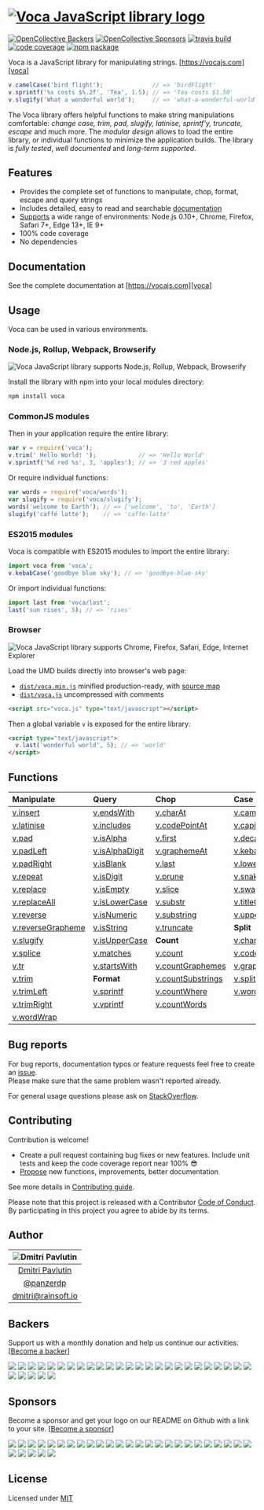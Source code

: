 # [![Voca JavaScript library logo][logo]][voca]

[![OpenCollective Backers](https://opencollective.com/voca/backers/badge.svg)](#backers)
[![OpenCollective Sponsors](https://opencollective.com/voca/sponsors/badge.svg)](#sponsors)
[![travis build](https://img.shields.io/travis/panzerdp/voca.svg)](https://travis-ci.org/panzerdp/voca)
[![code coverage](https://img.shields.io/codecov/c/github/panzerdp/voca.svg)](https://codecov.io/github/panzerdp/voca)
[![npm package](https://img.shields.io/npm/v/voca.svg)](https://www.npmjs.com/package/voca)

Voca is a JavaScript library for manipulating strings. [https://vocajs.com][voca]

```javascript
v.camelCase('bird flight');              // => 'birdFlight'
v.sprintf('%s costs $%.2f', 'Tea', 1.5); // => 'Tea costs $1.50'
v.slugify('What a wonderful world');     // => 'what-a-wonderful-world'
```

The Voca library offers helpful functions to make string manipulations comfortable: *change case, trim, pad, slugify,
latinise, sprintf'y, truncate, escape* and much more.  The *modular design* allows to load the entire library, or
individual functions to minimize the application builds. The library is *fully tested*, *well documented* and *long-term supported*.

## Features

*  Provides the complete set of functions to manipulate, chop, format, escape and query strings
*  Includes detailed, easy to read and searchable [documentation][voca]
*  [Supports](https://saucelabs.com/u/panzerdp) a wide range of environments: Node.js 0.10+, Chrome, Firefox, Safari 7+, Edge 13+, IE 9+
*  100% code coverage
*  No dependencies

## Documentation

See the complete documentation at [https://vocajs.com][voca]

## Usage
Voca can be used in various environments.

### Node.js, Rollup, Webpack, Browserify

![Voca JavaScript library supports Node.js, Rollup, Webpack, Browserify][logo_commonjs]

Install the library with npm into your local modules directory:

```bash
npm install voca
```

### CommonJS modules

Then in your application require the entire library:

```javascript
var v = require('voca');
v.trim(' Hello World! ');            // => 'Hello World'
v.sprintf('%d red %s', 3, 'apples'); // => '3 red apples'
```

Or require individual functions:

```javascript
var words = require('voca/words');
var slugify = require('voca/slugify');
words('welcome to Earth'); // => ['welcome', 'to', 'Earth']
slugify('caffé latté');    // => 'caffe-latte'
```

### ES2015 modules

Voca is compatible with ES2015 modules to import the entire library:

```javascript
import voca from 'voca';
v.kebabCase('goodbye blue sky'); // => 'goodbye-blue-sky'
```

Or import individual functions:

```javascript
import last from 'voca/last';
last('sun rises', 5); // => 'rises'
```

### Browser

![Voca JavaScript library supports Chrome, Firefox, Safari, Edge, Internet Explorer][logo_browsers]

Load the UMD builds directly into browser's web page:

* [`dist/voca.min.js`][voca_min_js] minified production-ready, with [source map][source_map] 
* [`dist/voca.js`][voca_js] uncompressed with comments

```html
<script src="voca.js" type="text/javascript"></script>
```

Then a global variable `v` is exposed for the entire library:

```html
<script type="text/javascript">
  v.last('wonderful world', 5); // => 'world'
</script>
```

## Functions

| Manipulate                           | Query                          | Chop                                 | Case                           | Index                          |
| :----------------------------------- | :----------------------------- | :----------------------------------- | :----------------------------- | :------------------------------|
| [v.insert][insert]                   | [v.endsWith][endsWith]         | [v.charAt][charAt]                   | [v.camelCase][camelCase]       | [v.indexOf][indexOf]           |
| [v.latinise][latinise]               | [v.includes][includes]         | [v.codePointAt][codePointAt]         | [v.capitalize][capitalize]     | [v.lastIndexOf][lastIndexOf]   |
| [v.pad][pad]                         | [v.isAlpha][isAlpha]           | [v.first][first]                     | [v.decapitalize][decapitalize] | [v.search][search]             |
| [v.padLeft][padLeft]                 | [v.isAlphaDigit][isAlphaDigit] | [v.graphemeAt][graphemeAt]           | [v.kebabCase][kebabCase]       | **Escape**                     |
| [v.padRight][padRight]               | [v.isBlank][isBlank]           | [v.last][last]                       | [v.lowerCase][lowerCase]       | [v.escapeHtml][escapeHtml]     |
| [v.repeat][repeat]                   | [v.isDigit][isDigit]           | [v.prune][prune]                     | [v.snakeCase][snakeCase]       | [v.escapeRegExp][escapeRegExp] |
| [v.replace][replace]                 | [v.isEmpty][isEmpty]           | [v.slice][slice]                     | [v.swapCase][swapCase]         | [v.unescapeHtml][unescapeHtml] |
| [v.replaceAll][replaceAll]           | [v.isLowerCase][isLowerCase]   | [v.substr][substr]                   | [v.titleCase][titleCase]       | **Strip**                      | 
| [v.reverse][reverse]                 | [v.isNumeric][isNumeric]       | [v.substring][substring]             | [v.upperCase][upperCase]       |  [v.stripBom][stripBom]        |
| [v.reverseGrapheme][reverseGrapheme] | [v.isString][isString]         | [v.truncate][truncate]               | **Split**                      |  [v.stripTags][stripTags]      |
| [v.slugify][slugify]                 | [v.isUpperCase][isUpperCase]   | **Count**                            | [v.chars][chars]               |                                |
| [v.splice][splice]                   | [v.matches][matches]           | [v.count][count]                     | [v.codePoints][codePoints]     |                                |
| [v.tr][tr]                           | [v.startsWith][startsWith]     | [v.countGraphemes][countGraphemes]   | [v.graphemes][graphemes]       |                                |
| [v.trim][trim]                       | **Format**                     | [v.countSubstrings][countSubstrings] | [v.split][split]               |                                |
| [v.trimLeft][trimLeft]               | [v.sprintf][sprintf]           | [v.countWhere][countWhere]           | [v.words][words]               |                                |
| [v.trimRight][trimRight]             | [v.vprintf][vprintf]           | [v.countWords][countWords]           |                                |                                |
| [v.wordWrap][wordWrap]               |                                |                                      |                                |                                |

## Bug reports

For bug reports, documentation typos or feature requests feel free to create an [issue](https://github.com/panzerdp/voca/issues).  
Please make sure that the same problem wasn't reported already.

For general usage questions please ask on [StackOverflow](http://stackoverflow.com/questions/ask).

## Contributing

Contribution is welcome!

* Create a pull request containing bug fixes or new features. Include unit tests and keep the code coverage report near 100% 😎
* [Propose](https://github.com/panzerdp/voca/issues/new) new functions, improvements, better documentation

See more details in [Contributing guide][CONTRIBUTING].

Please note that this project is released with a Contributor [Code of Conduct][CODE_OF_CONDUCT]. By participating in this project you agree to abide by its terms.

## Author

| ![Dmitri Pavlutin](https://s.gravatar.com/avatar/7be6b604e5d3c6a82ed933dd90ed68dc?s=100) |
| :-: |
| [Dmitri Pavlutin](https://rainsoft.io/about-me/) |
| [@panzerdp](https://twitter.com/panzerdp) |
| [dmitri@rainsoft.io](mailto:dmitri@rainsoft.io) |


## Backers

Support us with a monthly donation and help us continue our activities. [[Become a backer](https://opencollective.com/voca#backer)]

<a href="https://opencollective.com/voca/backer/0/website" target="_blank"><img src="https://opencollective.com/voca/backer/0/avatar.svg"></a>
<a href="https://opencollective.com/voca/backer/1/website" target="_blank"><img src="https://opencollective.com/voca/backer/1/avatar.svg"></a>
<a href="https://opencollective.com/voca/backer/2/website" target="_blank"><img src="https://opencollective.com/voca/backer/2/avatar.svg"></a>
<a href="https://opencollective.com/voca/backer/3/website" target="_blank"><img src="https://opencollective.com/voca/backer/3/avatar.svg"></a>
<a href="https://opencollective.com/voca/backer/4/website" target="_blank"><img src="https://opencollective.com/voca/backer/4/avatar.svg"></a>
<a href="https://opencollective.com/voca/backer/5/website" target="_blank"><img src="https://opencollective.com/voca/backer/5/avatar.svg"></a>
<a href="https://opencollective.com/voca/backer/6/website" target="_blank"><img src="https://opencollective.com/voca/backer/6/avatar.svg"></a>
<a href="https://opencollective.com/voca/backer/7/website" target="_blank"><img src="https://opencollective.com/voca/backer/7/avatar.svg"></a>
<a href="https://opencollective.com/voca/backer/8/website" target="_blank"><img src="https://opencollective.com/voca/backer/8/avatar.svg"></a>
<a href="https://opencollective.com/voca/backer/9/website" target="_blank"><img src="https://opencollective.com/voca/backer/9/avatar.svg"></a>
<a href="https://opencollective.com/voca/backer/10/website" target="_blank"><img src="https://opencollective.com/voca/backer/10/avatar.svg"></a>
<a href="https://opencollective.com/voca/backer/11/website" target="_blank"><img src="https://opencollective.com/voca/backer/11/avatar.svg"></a>
<a href="https://opencollective.com/voca/backer/12/website" target="_blank"><img src="https://opencollective.com/voca/backer/12/avatar.svg"></a>
<a href="https://opencollective.com/voca/backer/13/website" target="_blank"><img src="https://opencollective.com/voca/backer/13/avatar.svg"></a>
<a href="https://opencollective.com/voca/backer/14/website" target="_blank"><img src="https://opencollective.com/voca/backer/14/avatar.svg"></a>
<a href="https://opencollective.com/voca/backer/15/website" target="_blank"><img src="https://opencollective.com/voca/backer/15/avatar.svg"></a>
<a href="https://opencollective.com/voca/backer/16/website" target="_blank"><img src="https://opencollective.com/voca/backer/16/avatar.svg"></a>
<a href="https://opencollective.com/voca/backer/17/website" target="_blank"><img src="https://opencollective.com/voca/backer/17/avatar.svg"></a>
<a href="https://opencollective.com/voca/backer/18/website" target="_blank"><img src="https://opencollective.com/voca/backer/18/avatar.svg"></a>
<a href="https://opencollective.com/voca/backer/19/website" target="_blank"><img src="https://opencollective.com/voca/backer/19/avatar.svg"></a>
<a href="https://opencollective.com/voca/backer/20/website" target="_blank"><img src="https://opencollective.com/voca/backer/20/avatar.svg"></a>
<a href="https://opencollective.com/voca/backer/21/website" target="_blank"><img src="https://opencollective.com/voca/backer/21/avatar.svg"></a>
<a href="https://opencollective.com/voca/backer/22/website" target="_blank"><img src="https://opencollective.com/voca/backer/22/avatar.svg"></a>
<a href="https://opencollective.com/voca/backer/23/website" target="_blank"><img src="https://opencollective.com/voca/backer/23/avatar.svg"></a>
<a href="https://opencollective.com/voca/backer/24/website" target="_blank"><img src="https://opencollective.com/voca/backer/24/avatar.svg"></a>
<a href="https://opencollective.com/voca/backer/25/website" target="_blank"><img src="https://opencollective.com/voca/backer/25/avatar.svg"></a>
<a href="https://opencollective.com/voca/backer/26/website" target="_blank"><img src="https://opencollective.com/voca/backer/26/avatar.svg"></a>
<a href="https://opencollective.com/voca/backer/27/website" target="_blank"><img src="https://opencollective.com/voca/backer/27/avatar.svg"></a>
<a href="https://opencollective.com/voca/backer/28/website" target="_blank"><img src="https://opencollective.com/voca/backer/28/avatar.svg"></a>
<a href="https://opencollective.com/voca/backer/29/website" target="_blank"><img src="https://opencollective.com/voca/backer/29/avatar.svg"></a>


## Sponsors

Become a sponsor and get your logo on our README on Github with a link to your site. [[Become a sponsor](https://opencollective.com/voca#sponsor)]

<a href="https://opencollective.com/voca/sponsor/0/website" target="_blank"><img src="https://opencollective.com/voca/sponsor/0/avatar.svg"></a>
<a href="https://opencollective.com/voca/sponsor/1/website" target="_blank"><img src="https://opencollective.com/voca/sponsor/1/avatar.svg"></a>
<a href="https://opencollective.com/voca/sponsor/2/website" target="_blank"><img src="https://opencollective.com/voca/sponsor/2/avatar.svg"></a>
<a href="https://opencollective.com/voca/sponsor/3/website" target="_blank"><img src="https://opencollective.com/voca/sponsor/3/avatar.svg"></a>
<a href="https://opencollective.com/voca/sponsor/4/website" target="_blank"><img src="https://opencollective.com/voca/sponsor/4/avatar.svg"></a>
<a href="https://opencollective.com/voca/sponsor/5/website" target="_blank"><img src="https://opencollective.com/voca/sponsor/5/avatar.svg"></a>
<a href="https://opencollective.com/voca/sponsor/6/website" target="_blank"><img src="https://opencollective.com/voca/sponsor/6/avatar.svg"></a>
<a href="https://opencollective.com/voca/sponsor/7/website" target="_blank"><img src="https://opencollective.com/voca/sponsor/7/avatar.svg"></a>
<a href="https://opencollective.com/voca/sponsor/8/website" target="_blank"><img src="https://opencollective.com/voca/sponsor/8/avatar.svg"></a>
<a href="https://opencollective.com/voca/sponsor/9/website" target="_blank"><img src="https://opencollective.com/voca/sponsor/9/avatar.svg"></a>
<a href="https://opencollective.com/voca/sponsor/10/website" target="_blank"><img src="https://opencollective.com/voca/sponsor/10/avatar.svg"></a>
<a href="https://opencollective.com/voca/sponsor/11/website" target="_blank"><img src="https://opencollective.com/voca/sponsor/11/avatar.svg"></a>
<a href="https://opencollective.com/voca/sponsor/12/website" target="_blank"><img src="https://opencollective.com/voca/sponsor/12/avatar.svg"></a>
<a href="https://opencollective.com/voca/sponsor/13/website" target="_blank"><img src="https://opencollective.com/voca/sponsor/13/avatar.svg"></a>
<a href="https://opencollective.com/voca/sponsor/14/website" target="_blank"><img src="https://opencollective.com/voca/sponsor/14/avatar.svg"></a>
<a href="https://opencollective.com/voca/sponsor/15/website" target="_blank"><img src="https://opencollective.com/voca/sponsor/15/avatar.svg"></a>
<a href="https://opencollective.com/voca/sponsor/16/website" target="_blank"><img src="https://opencollective.com/voca/sponsor/16/avatar.svg"></a>
<a href="https://opencollective.com/voca/sponsor/17/website" target="_blank"><img src="https://opencollective.com/voca/sponsor/17/avatar.svg"></a>
<a href="https://opencollective.com/voca/sponsor/18/website" target="_blank"><img src="https://opencollective.com/voca/sponsor/18/avatar.svg"></a>
<a href="https://opencollective.com/voca/sponsor/19/website" target="_blank"><img src="https://opencollective.com/voca/sponsor/19/avatar.svg"></a>
<a href="https://opencollective.com/voca/sponsor/20/website" target="_blank"><img src="https://opencollective.com/voca/sponsor/20/avatar.svg"></a>
<a href="https://opencollective.com/voca/sponsor/21/website" target="_blank"><img src="https://opencollective.com/voca/sponsor/21/avatar.svg"></a>
<a href="https://opencollective.com/voca/sponsor/22/website" target="_blank"><img src="https://opencollective.com/voca/sponsor/22/avatar.svg"></a>
<a href="https://opencollective.com/voca/sponsor/23/website" target="_blank"><img src="https://opencollective.com/voca/sponsor/23/avatar.svg"></a>
<a href="https://opencollective.com/voca/sponsor/24/website" target="_blank"><img src="https://opencollective.com/voca/sponsor/24/avatar.svg"></a>
<a href="https://opencollective.com/voca/sponsor/25/website" target="_blank"><img src="https://opencollective.com/voca/sponsor/25/avatar.svg"></a>
<a href="https://opencollective.com/voca/sponsor/26/website" target="_blank"><img src="https://opencollective.com/voca/sponsor/26/avatar.svg"></a>
<a href="https://opencollective.com/voca/sponsor/27/website" target="_blank"><img src="https://opencollective.com/voca/sponsor/27/avatar.svg"></a>
<a href="https://opencollective.com/voca/sponsor/28/website" target="_blank"><img src="https://opencollective.com/voca/sponsor/28/avatar.svg"></a>
<a href="https://opencollective.com/voca/sponsor/29/website" target="_blank"><img src="https://opencollective.com/voca/sponsor/29/avatar.svg"></a>


## License

Licensed under [MIT](https://github.com/panzerdp/voca/blob/master/LICENSE.md)

[CODE_OF_CONDUCT]: https://github.com/panzerdp/voca/blob/master/CODE_OF_CONDUCT.md
[CONTRIBUTING]: https://github.com/panzerdp/voca/blob/master/.github/CONTRIBUTING.md
[voca_min_js]: https://raw.githubusercontent.com/panzerdp/voca/1.3.0/dist/voca.min.js
[source_map]: https://raw.githubusercontent.com/panzerdp/voca/1.3.0/dist/voca.min.js.map
[voca_js]: https://raw.githubusercontent.com/panzerdp/voca/1.3.0/dist/voca.js
[voca]: https://vocajs.com
[logo]: https://github.com/panzerdp/voca/raw/master/jsdoc/template/static/images/voca-logo@300px.png
[logo_commonjs]: https://github.com/panzerdp/voca/raw/master/jsdoc/template/static/images/commonjs@200px.png
[logo_browsers]: https://github.com/panzerdp/voca/raw/master/jsdoc/template/static/images/browsers@200px.png

[camelCase]: https://vocajs.com/#camelCase
[capitalize]: https://vocajs.com/#capitalize
[decapitalize]: https://vocajs.com/#decapitalize
[kebabCase]: https://vocajs.com/#kebabCase
[lowerCase]: https://vocajs.com/#lowerCase
[snakeCase]: https://vocajs.com/#snakeCase
[swapCase]: https://vocajs.com/#swapCase
[titleCase]: https://vocajs.com/#titleCase
[upperCase]: https://vocajs.com/#upperCase

[charAt]: https://vocajs.com/#charAt
[codePointAt]: https://vocajs.com/#codePointAt
[first]: https://vocajs.com/#first
[graphemeAt]: https://vocajs.com/#graphemeAt
[last]: https://vocajs.com/#last
[prune]: https://vocajs.com/#prune
[slice]: https://vocajs.com/#slice
[substr]: https://vocajs.com/#substr
[substring]: https://vocajs.com/#substring
[truncate]: https://vocajs.com/#truncate

[count]: https://vocajs.com/#count
[countGraphemes]: https://vocajs.com/#countGraphemes
[countSubstrings]: https://vocajs.com/#countSubstrings
[countWhere]: https://vocajs.com/#countWhere
[countWords]: https://vocajs.com/#countWords

[escapeHtml]: https://vocajs.com/#escapeHtml
[escapeRegExp]: https://vocajs.com/#escapeRegExp
[unescapeHtml]: https://vocajs.com/#unescapeHtml

[sprintf]: https://vocajs.com/#sprintf
[vprintf]: https://vocajs.com/#vprintf

[indexOf]: https://vocajs.com/#indexOf
[lastIndexOf]: https://vocajs.com/#lastIndexOf
[search]: https://vocajs.com/#search

[insert]: https://vocajs.com/#insert
[latinise]: https://vocajs.com/#latinise
[pad]: https://vocajs.com/#pad
[padLeft]: https://vocajs.com/#padLeft
[padRight]: https://vocajs.com/#padRight
[repeat]: https://vocajs.com/#repeat
[replace]: https://vocajs.com/#replace
[replaceAll]: https://vocajs.com/#replaceAll
[reverse]: https://vocajs.com/#reverse
[reverseGrapheme]: https://vocajs.com/#reverseGrapheme
[slugify]: https://vocajs.com/#slugify
[splice]: https://vocajs.com/#splice
[tr]: https://vocajs.com/#tr
[trim]: https://vocajs.com/#trim
[trimLeft]: https://vocajs.com/#trimLeft
[trimRight]: https://vocajs.com/#trimRight
[wordWrap]: https://vocajs.com/#wordWrap

[endsWith]: https://vocajs.com/#endsWith
[includes]: https://vocajs.com/#includes
[isAlpha]: https://vocajs.com/#isAlpha
[isAlphaDigit]: https://vocajs.com/#isAlphaDigit
[isBlank]: https://vocajs.com/#isBlank
[isDigit]: https://vocajs.com/#isDigit
[isEmpty]: https://vocajs.com/#isEmpty
[isLowerCase]: https://vocajs.com/#isLowerCase
[isNumeric]: https://vocajs.com/#isNumeric
[isString]: https://vocajs.com/#isString
[isUpperCase]: https://vocajs.com/#isUpperCase
[matches]: https://vocajs.com/#matches
[startsWith]: https://vocajs.com/#startsWith

[chars]: https://vocajs.com/#chars
[codePoints]: https://vocajs.com/#codePoints
[graphemes]: https://vocajs.com/#graphemes
[split]: https://vocajs.com/#split
[words]: https://vocajs.com/#words

[stripTags]: https://vocajs.com/#stripTags
[stripBom]: https://vocajs.com/#stripBom